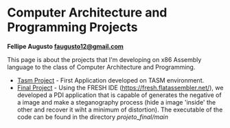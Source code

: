 # Computer Architecture and Programming Projects
__Fellipe Augusto <faugusto12@gmail.com>__

This page is about the projects that I'm developing on x86 Assembly language to the class of Computer Architecture and Programming.


* [Tasm Project](https://github.com/fellipe-leandro/fellipe-leandro.github.io/blob/master/arquitetura/senha_tasm.html) - First Application developed on TASM environment.
* [Final Project](https://github.com/fellipe-leandro/fellipe-leandro.github.io/blob/master/arquitetura/projeto_final/main.asm) - Using the FRESH IDE (https://fresh.flatassembler.net/), 
we developed a PDI application that is capable of generates the negative of a 
image and make a steganography process (hide a image 'inside' the other and recover it wiht a minimum of distortion).
The executable of the code can be found in the directory *projeto_final/main*
